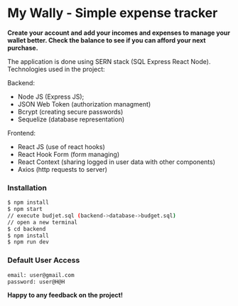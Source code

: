 # My Wally - Simple expense tracker 

**Create your account and add your incomes and expenses to manage your wallet better.
Check the balance to see if you can afford your next purchase.**

The application is done using SERN stack (SQL Express React Node). 
Technologies used in the project:

Backend:
- Node JS (Express JS);
- JSON Web Token (authorization managment)
- Bcrypt (creating secure passwords)
- Sequelize (database representation)

Frontend:

- React JS (use of react hooks)
- React Hook Form (form managing)
- React Context (sharing logged in user data with other components)
- Axios (http requests to server)

### Installation

```sh
$ npm install
$ npm start
// execute budjet.sql (backend->database->budget.sql)
// open a new terminal
$ cd backend
$ npm install
$ npm run dev
```

### Default User Access
```sh
email: user@gmail.com
password: user@H@H
```


**Happy to any feedback on the project!**
